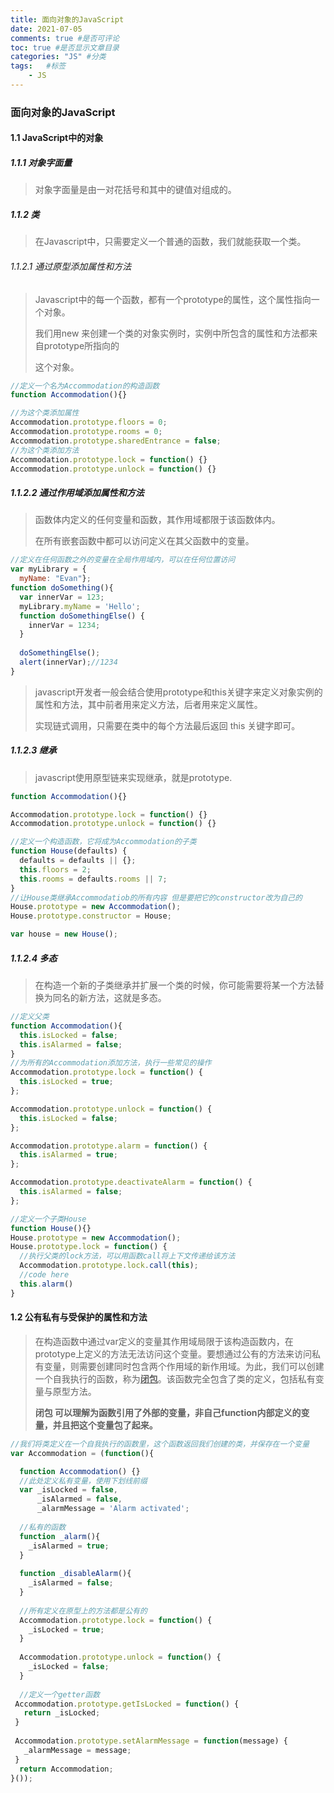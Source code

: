 ```yaml
---
title: 面向对象的JavaScript
date: 2021-07-05
comments: true #是否可评论
toc: true #是否显示文章目录
categories: "JS" #分类
tags:   #标签
	- JS
---
```

### 面向对象的JavaScript

#### 1.1 JavaScript中的对象

##### 1.1.1 对象字面量

> 对象字面量是由一对花括号和其中的键值对组成的。

##### 1.1.2 类

>  在Javascript中，只需要定义一个普通的函数，我们就能获取一个类。

###### 1.1.2.1 通过原型添加属性和方法

> Javascript中的每一个函数，都有一个prototype的属性，这个属性指向一个对象。
>
> 我们用new 来创建一个类的对象实例时，实例中所包含的属性和方法都来自prototype所指向的
>
> 这个对象。

```javascript
//定义一个名为Accommodation的构造函数
function Accommodation(){}

//为这个类添加属性
Accommodation.prototype.floors = 0;
Accommodation.prototype.rooms = 0;
Accommodation.prototype.sharedEntrance = false;
//为这个类添加方法
Accommodation.prototype.lock = function() {}
Accommodation.prototype.unlock = function() {}

```

##### 1.1.2.2 通过作用域添加属性和方法

> 函数体内定义的任何变量和函数，其作用域都限于该函数体内。
>
> 在所有嵌套函数中都可以访问定义在其父函数中的变量。

```javascript
//定义在任何函数之外的变量在全局作用域内，可以在任何位置访问
var myLibrary = {
  myName: "Evan"};
function doSomething(){
  var innerVar = 123;
  myLibrary.myName = 'Hello';
  function doSomethingElse() {
    innerVar = 1234;
  }
  
  doSomethingElse();
  alert(innerVar);//1234
}
```

> javascript开发者一般会结合使用prototype和this关键字来定义对象实例的属性和方法，其中前者用来定义方法，后者用来定义属性。
>
> 实现链式调用，只需要在类中的每个方法最后返回 this 关键字即可。

##### 1.1.2.3 继承

> javascript使用原型链来实现继承，就是prototype.

```javascript
function Accommodation(){}

Accommodation.prototype.lock = function() {}
Accommodation.prototype.unlock = function() {}

//定义一个构造函数，它将成为Accommodation的子类
function House(defaults) {
  defaults = defaults || {};
  this.floors = 2;
  this.rooms = defaults.rooms || 7;
}
//让House类继承Accommodatiob的所有内容 但是要把它的constructor改为自己的
House.prototype = new Accommodation();
House.prototype.constructor = House;

var house = new House();
```

##### 1.1.2.4 多态

> 在构造一个新的子类继承并扩展一个类的时候，你可能需要将某一个方法替换为同名的新方法，这就是多态。

```javascript
//定义父类
function Accommodation(){
  this.isLocked = false;
  this.isAlarmed = false;
}
//为所有的Accommodation添加方法，执行一些常见的操作
Accommodation.prototype.lock = function() {
  this.isLocked = true;
};

Accommodation.prototype.unlock = function() {
  this.isLocked = false;
};

Accommodation.prototype.alarm = function() {
  this.isAlarmed = true;
};

Accommodation.prototype.deactivateAlarm = function() {
  this.isAlarmed = false;
};

//定义一个子类House
function House(){}
House.prototype = new Accommodation();
House.prototype.lock = function() {
  //执行父类的lock方法，可以用函数call将上下文传递给该方法
  Accommodation.prototype.lock.call(this);
  //code here
  this.alarm()
}

```

#### 1.2 公有私有与受保护的属性和方法

> 在构造函数中通过var定义的变量其作用域局限于该构造函数内，在prototype上定义的方法无法访问这个变量。要想通过公有的方法来访问私有变量，则需要创建同时包含两个作用域的新作用域。为此，我们可以创建一个自我执行的函数，称为<strong><u>闭包</u></strong>。该函数完全包含了类的定义，包括私有变量与原型方法。
>
> <strong>闭包 可以理解为函数引用了外部的变量，非自己function内部定义的变量，并且把这个变量包了起来。</strong>

```javascript
//我们将类定义在一个自我执行的函数里，这个函数返回我们创建的类，并保存在一个变量
var Accommodation = (function(){

  function Accommodation() {}
  //此处定义私有变量，使用下划线前缀
  var _isLocked = false,
      _isAlarmed = false,
      _alarmMessage = 'Alarm activated';
  
  //私有的函数
  function _alarm(){
    _isAlarmed = true;
  }
  
  function _disableAlarm(){
    _isAlarmed = false;
  }
  
  //所有定义在原型上的方法都是公有的
  Accommodation.prototype.lock = function() {
    _isLocked = true;
  }
  
  Accommodation.prototype.unlock = function() {
    _isLocked = false;
  }
  
  //定义一个getter函数
 Accommodation.prototype.getIsLocked = function() {
   return _isLocked;
 }
  
 Accommodation.prototype.setAlarmMessage = function(message) {
   _alarmMessage = message;
 }
  return Accommodation;
}());

```